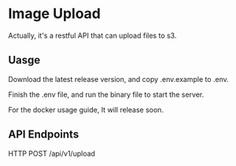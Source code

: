 # Image Upload

Actually, it's a restful API that can upload files to s3.

## Uasge

Download the latest release version, and copy .env.example to .env.

Finish the .env file, and run the binary file to start the server.

For the docker usage guide, It will release soon.

## API Endpoints

HTTP POST /api/v1/upload